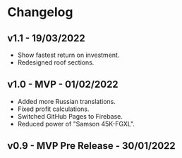# Changelog

## v1.1 - 19/03/2022
- Show fastest return on investment.
- Redesigned roof sections.

## v1.0 - MVP - 01/02/2022
- Added more Russian translations.
- Fixed profit calculations.
- Switched GitHub Pages to Firebase.
- Reduced power of "Samson 45K-FGXL".

## v0.9 - MVP Pre Release - 30/01/2022
